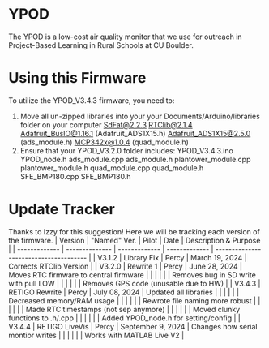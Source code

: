 # YPOD
The YPOD is a low-cost air quality monitor that we use for outreach in Project-Based Learning in Rural Schools at CU Boulder.

# Using this Firmware
To utilize the YPOD_V3.4.3 firmware, you need to:
1. Move all un-zipped libraries into your your Documents/Arduino/libraries folder on your computer
	SdFat@2.2.3
	RTClib@2.1.4
	Adafruit_BusIO@1.16.1 (Adafruit_ADS1X15.h)
	Adafruit_ADS1X15@2.5.0 (ads_module.h)
	MCP342x@1.0.4 (quad_module.h)
2. Ensure that your YPOD_V3.2.0 folder includes:
	YPOD_V3.4.3.ino
	YPOD_node.h
	ads_module.cpp
	ads_module.h
	plantower_module.cpp
	plantower_module.h
	quad_module.cpp
	quad_module.h
	SFE_BMP180.cpp
	SFE_BMP180.h

# Update Tracker
Thanks to Izzy for this suggestion! Here we will be tracking each version of the firmware.
| Version       | "Named" Ver.   | Pilot         | Date               | Description & Purpose                  |
| ------------- | -------------- | ------------- | -------------      | -------------------------------------- |
| V3.1.2        | Library Fix    | Percy         | March 19, 2024     | Corrects RTClib Version                |
| V3.2.0        | Rewrite 1      | Percy         | June 28, 2024      | Moves RTC firmware to central firmware |
|               |                |               |                    | Removes bug in SD write with pull LOW  |
|               |                |               |                    | Removes GPS code (unusable due to HW)  |
| V3.4.3        | RETIGO Rewrite | Percy         | July 08, 2024      | Updated all libraries		       |
|               |                |               |                    | Decreased memory/RAM usage 	       |
|               |                |               |                    | Rewrote file naming more robust	       |
|               |                |               |                    | Made RTC timestamps (not sep anymore)  |
|               |                |               |                    | Moved clunky functions to .h/.cpp      |
|               |                |               |                    | Added YPOD_node.h for setting/config   |
| V3.4.4        | RETIGO LiveVis | Percy         | September 9, 2024  | Changes how serial montior writes      |
|               |                |               |                    | Works with MATLAB Live V2 	       |
